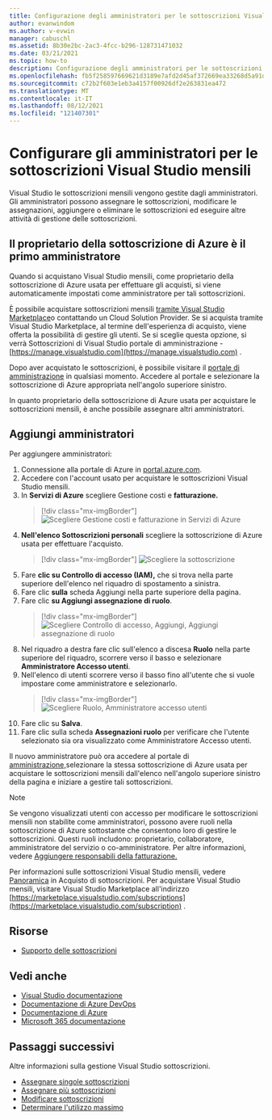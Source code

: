 ```yaml
---
title: Configurazione degli amministratori per le sottoscrizioni Visual Studio mensili | Microsoft Docs
author: evanwindom
ms.author: v-evwin
manager: cabuschl
ms.assetid: 8b30e2bc-2ac3-4fcc-b296-128731471032
ms.date: 03/21/2021
ms.topic: how-to
description: Configurazione degli amministratori per le sottoscrizioni mensili
ms.openlocfilehash: fb5f258597669621d3189e7afd2d45af372669ea33268d5a91dbae751fa0d56c
ms.sourcegitcommit: c72b2f603e1eb3a4157f00926df2e263831ea472
ms.translationtype: MT
ms.contentlocale: it-IT
ms.lasthandoff: 08/12/2021
ms.locfileid: "121407301"
---
```

# <a name="set-up-admins-for-visual-studio-monthly-subscriptions"></a>Configurare gli amministratori per le sottoscrizioni Visual Studio mensili

Visual Studio le sottoscrizioni mensili vengono gestite dagli amministratori. Gli amministratori possono assegnare le sottoscrizioni, modificare le assegnazioni, aggiungere o eliminare le sottoscrizioni ed eseguire altre attività di gestione delle sottoscrizioni.

## <a name="the-azure-subscription-owner-is-the-first-admin"></a>Il proprietario della sottoscrizione di Azure è il primo amministratore

Quando si acquistano Visual Studio mensili, come proprietario della sottoscrizione di Azure usata per effettuare gli acquisti, si viene automaticamente impostati come amministratore per tali sottoscrizioni.

È possibile acquistare sottoscrizioni mensili [tramite Visual Studio Marketplace](https://marketplace.visualstudio.com/subscriptions)o contattando un Cloud Solution Provider. Se si acquista tramite Visual Studio Marketplace, al termine dell'esperienza di acquisto, viene offerta la possibilità di gestire gli utenti. Se si sceglie questa opzione, si verrà Sottoscrizioni di Visual Studio portale di amministrazione - [https://manage.visualstudio.com](https://manage.visualstudio.com) .

Dopo aver acquistato le sottoscrizioni, è possibile visitare il [portale di amministrazione](https://manage.visualstudio.com) in qualsiasi momento. Accedere al portale e selezionare la sottoscrizione di Azure appropriata nell'angolo superiore sinistro.

In quanto proprietario della sottoscrizione di Azure usata per acquistare le sottoscrizioni mensili, è anche possibile assegnare altri amministratori.

## <a name="add-admins"></a>Aggiungi amministratori

Per aggiungere amministratori:

1. Connessione alla portale di Azure in [portal.azure.com](https://portal.azure.com).
2. Accedere con l'account usato per acquistare le sottoscrizioni Visual Studio mensili.
3. In **Servizi di Azure** scegliere Gestione costi e **fatturazione.**
   > [!div class="mx-imgBorder"]
   > ![Scegliere Gestione costi e fatturazione in Servizi di Azure](_img/cloud-admin/azure-cost-billing.png "Scegliere Gestione costi dal gruppo di servizi di Azure")
4. **Nell'elenco Sottoscrizioni personali** scegliere la sottoscrizione di Azure usata per effettuare l'acquisto.
   > [!div class="mx-imgBorder"]
   > ![Scegliere la sottoscrizione](_img/cloud-admin/subscription-list.png "Scegliere la sottoscrizione di Azure da usare per effettuare l'acquisto.")
5. Fare **clic su Controllo di accesso (IAM),** che si trova nella parte superiore dell'elenco nel riquadro di spostamento a sinistra.
6. Fare clic **sulla** scheda Aggiungi nella parte superiore della pagina.
7. Fare clic **su Aggiungi assegnazione di ruolo**.
   > [!div class="mx-imgBorder"]
   > ![Scegliere Controllo di accesso, Aggiungi, Aggiungi assegnazione di ruolo](_img/cloud-admin/access-control-add.png "Scegliere Controllo di accesso dall'elenco a sinistra, quindi scegliere Aggiungi.")
8. Nel riquadro a destra fare clic sull'elenco a discesa **Ruolo** nella parte superiore del riquadro, scorrere verso il basso e selezionare **Amministratore Accesso utenti**.
9. Nell'elenco di utenti scorrere verso il basso fino all'utente che si vuole impostare come amministratore e selezionarlo. 
   > [!div class="mx-imgBorder"]
   > ![Scegliere Ruolo, Amministratore accesso utenti](_img/cloud-admin/add-role-user-access-admin.png "Scegliere Ruolo, selezionare Amministratore Accesso utenti, quindi selezionare il nome dell'utente per renderlo amministratore.")
10. Fare clic su **Salva**.
11. Fare clic sulla scheda **Assegnazioni ruolo** per verificare che l'utente selezionato sia ora visualizzato come Amministratore Accesso utenti.

Il nuovo amministratore può ora accedere al portale di [amministrazione,](https://manage.visualstudio.com)selezionare la stessa sottoscrizione di Azure usata per acquistare le sottoscrizioni mensili dall'elenco nell'angolo superiore sinistro della pagina e iniziare a gestire tali sottoscrizioni.

> [!NOTE]
> Se vengono visualizzati utenti con accesso per modificare le sottoscrizioni mensili non stabilite come amministratori, possono avere ruoli nella sottoscrizione di Azure sottostante che consentono loro di gestire le sottoscrizioni. Questi ruoli includono: proprietario, collaboratore, amministratore del servizio o co-amministratore. Per altre informazioni, vedere [Aggiungere responsabili della fatturazione.](/azure/devops/organizations/billing/add-backup-billing-managers)

Per informazioni sulle sottoscrizioni Visual Studio mensili, vedere [Panoramica](vscloud-overview.md) in Acquisto di sottoscrizioni. Per acquistare Visual Studio mensili, visitare Visual Studio Marketplace all'indirizzo [https://marketplace.visualstudio.com/subscriptions](https://marketplace.visualstudio.com/subscription) .

## <a name="resources"></a>Risorse
- [Supporto delle sottoscrizioni](https://aka.ms/vsadminhelp)

## <a name="see-also"></a>Vedi anche
- [Visual Studio documentazione](/visualstudio/)
- [Documentazione di Azure DevOps](/azure/devops/)
- [Documentazione di Azure](/azure/)
- [Microsoft 365 documentazione](/microsoft-365/)

## <a name="next-steps"></a>Passaggi successivi
Altre informazioni sulla gestione Visual Studio sottoscrizioni.
- [Assegnare singole sottoscrizioni](assign-license.md)
- [Assegnare più sottoscrizioni](assign-license-bulk.md)
- [Modificare sottoscrizioni](edit-license.md)
- [Determinare l'utilizzo massimo](maximum-usage.md)